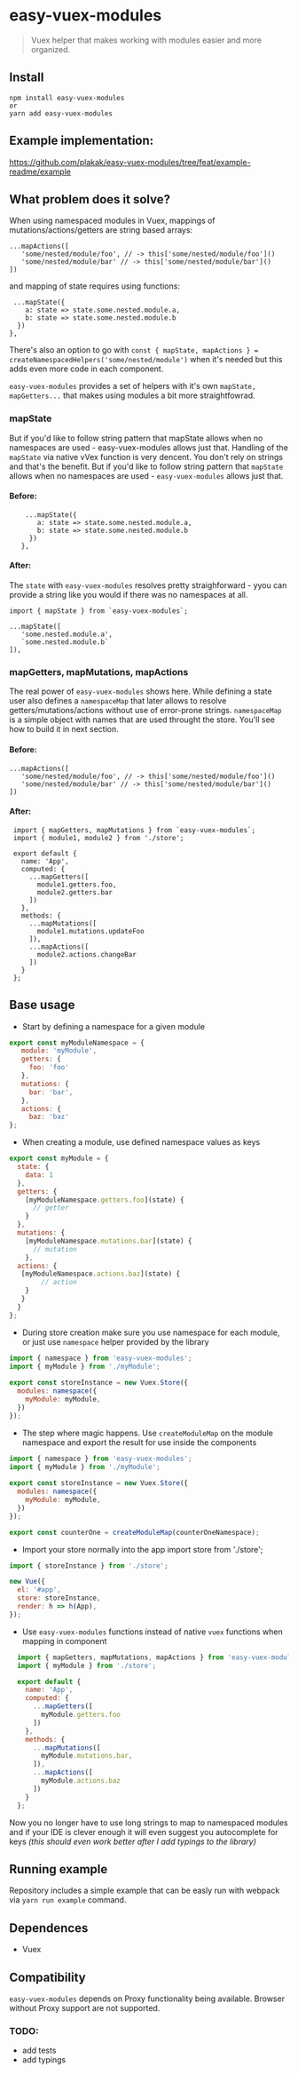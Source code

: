 # easy-vuex-modules

> Vuex helper that makes working with modules easier and more organized.

## Install

```
npm install easy-vuex-modules
or
yarn add easy-vuex-modules
```

## Example implementation:
https://github.com/plakak/easy-vuex-modules/tree/feat/example-readme/example 

## What problem does it solve?
When using namespaced modules in Vuex, mappings of mutations/actions/getters are string based arrays:
 ```
...mapActions([
    'some/nested/module/foo', // -> this['some/nested/module/foo']()
    'some/nested/module/bar' // -> this['some/nested/module/bar']()
])
```

and mapping of state requires using functions:
```
 ...mapState({
    a: state => state.some.nested.module.a,
    b: state => state.some.nested.module.b
  })
},
```

There's also an option to go with
```const { mapState, mapActions } = createNamespacedHelpers('some/nested/module')``` when it's needed but this 
adds even more code in each component.

`easy-vuex-modules` provides a set of helpers with it's own `mapState, mapGetters...` that makes using modules a bit more
straightfowrad.  


### mapState
But if you'd like to follow string pattern that mapState allows when no namespaces are used - easy-vuex-modules allows just that.
Handling of the `mapState` via native vVex function is very dencent. You don't rely on strings and that's the benefit. But if you'd like to follow string pattern that `mapState` allows when no namespaces are used - `easy-vuex-modules` allows just that.
#### Before: 
```
    ...mapState({
       a: state => state.some.nested.module.a,
       b: state => state.some.nested.module.b
     })
   },
```

#### After:
The `state` with `easy-vuex-modules` resolves pretty straighforward - yyou can provide a string like you would if there was no namespaces at all.
 ```
import { mapState } from `easy-vuex-modules`;

...mapState([
    'some.nested.module.a',
    `some.nested.module.b`
]),
```

### mapGetters, mapMutations, mapActions
The real power of `easy-vuex-modules` shows here. While defining a state user also defines a `namespaceMap` that later allows 
to resolve getters/mutations/actions without use of error-prone strings. `namespaceMap` is a simple object with names that are used throught the store. You'll see how to build it in next section.

#### Before:
 ```
...mapActions([
    'some/nested/module/foo', // -> this['some/nested/module/foo']()
    'some/nested/module/bar' // -> this['some/nested/module/bar']()
])
```

#### After:
 ```
  import { mapGetters, mapMutations } from `easy-vuex-modules`;
  import { module1, module2 } from './store';

  export default {
    name: 'App',
    computed: {
      ...mapGetters([
        module1.getters.foo,
        module2.getters.bar
      ])
    },
    methods: {
      ...mapMutations([
        module1.mutations.updateFoo
      ]),
      ...mapActions([
        module2.actions.changeBar
      ])
    }
  };
```
 

## Base usage
- Start by defining a namespace for a given module
```javascript
export const myModuleNamespace = {
   module: 'myModule',
   getters: {
     foo: 'foo'
   },
   mutations: {
     bar: 'bar',
   },
   actions: {
     baz: 'baz'
};
```

- When creating a module, use defined namespace values as keys
```javascript
export const myModule = {
  state: {
    data: 1
  },
  getters: {
    [myModuleNamespace.getters.foo](state) {
      // getter
    }
  },
  mutations: {
    [myModuleNamespace.mutations.bar](state) {
      // mutation
    },
  actions: {
   [myModuleNamespace.actions.baz](state) {
        // action
    }
   }
  }
};
```
- During store creation make sure you use namespace for each module, or just use `namespace` helper provided by the library
```javascript
import { namespace } from 'easy-vuex-modules';
import { myModule } from './myModule';
 
export const storeInstance = new Vuex.Store({
  modules: namespace({
    myModule: myModule,
  })
});
```
- The step where magic happens. Use `createModuleMap` on the module namespace and export the result for use inside the components

```javascript
import { namespace } from 'easy-vuex-modules';
import { myModule } from './myModule';
 
export const storeInstance = new Vuex.Store({
  modules: namespace({
    myModule: myModule,
  })
});

export const counterOne = createModuleMap(counterOneNamespace);
```
- Import your store normally into the app
import store from './store';

```javascript
import { storeInstance } from './store';

new Vue({
  el: '#app',
  store: storeInstance,
  render: h => h(App),
});
```
- Use `easy-vuex-modules` functions instead of native `vuex` functions when mapping in component

```javascript
  import { mapGetters, mapMutations, mapActions } from 'easy-vuex-modules';
  import { myModule } from './store';

  export default {
    name: 'App',
    computed: {
      ...mapGetters([
        myModule.getters.foo
      ])
    },
    methods: {
      ...mapMutations([
        myModule.mutations.bar,
      ]),
      ...mapActions([
        myModule.actions.baz      
      ])      
    }
  };
```

Now you no longer have to use long strings to map to namespaced modules and if your IDE is clever enough it will even suggest you autocomplete for keys *(this should even work better after I add typings to the library)*

## Running example
Repository includes a simple example that can be easly run with webpack via `yarn run example` command.

## Dependences 
- Vuex

## Compatibility
`easy-vuex-modules` depends on Proxy functionality being available. Browser without Proxy support are not supported.

### TODO:
- add tests
- add typings
